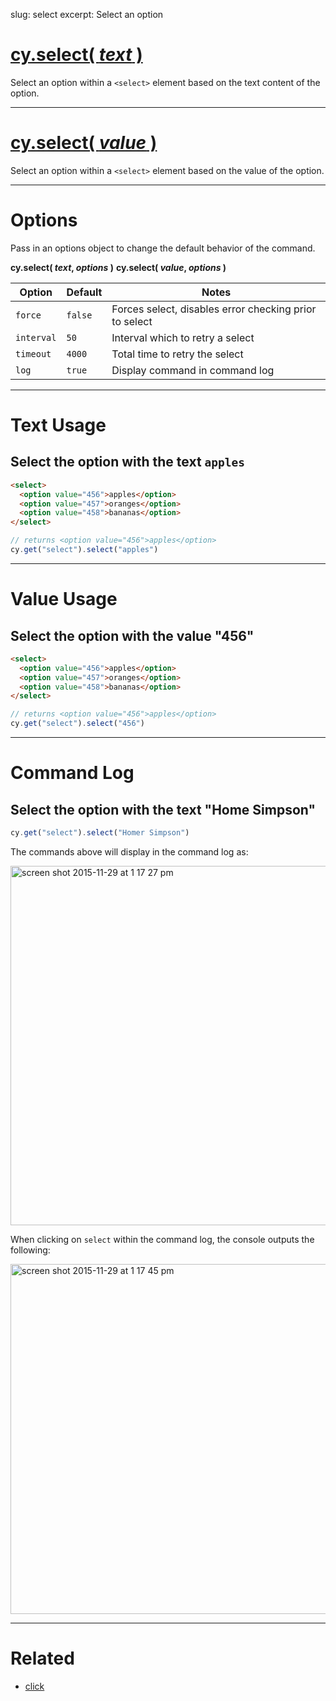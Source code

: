slug: select
excerpt: Select an option

# [cy.select( *text* )](#text-usage)

Select an option within a `<select>` element based on the text content of the option.

***

# [cy.select( *value* )](#value-usage)

Select an option within a `<select>` element based on the value of the option.

***

# Options

Pass in an options object to change the default behavior of the command.

**cy.select( *text*, *options* )**
**cy.select( *value*, *options* )**

Option | Default | Notes
--- | --- | ---
`force` | `false` | Forces select, disables error checking prior to select
`interval` | `50` | Interval which to retry a select
`timeout` | `4000` | Total time to retry the select
`log` | `true` | Display command in command log

***

# Text Usage

## Select the option with the text `apples`

```html
<select>
  <option value="456">apples</option>
  <option value="457">oranges</option>
  <option value="458">bananas</option>
</select>
```

```javascript
// returns <option value="456">apples</option>
cy.get("select").select("apples")
```

***

# Value Usage

## Select the option with the value "456"

```html
<select>
  <option value="456">apples</option>
  <option value="457">oranges</option>
  <option value="458">bananas</option>
</select>
```

```javascript
// returns <option value="456">apples</option>
cy.get("select").select("456")
```

***

# Command Log

## Select the option with the text "Home Simpson"

```javascript
cy.get("select").select("Homer Simpson")
```

The commands above will display in the command log as:

<img width="575" alt="screen shot 2015-11-29 at 1 17 27 pm" src="https://cloud.githubusercontent.com/assets/1271364/11459044/a2fd8fca-969b-11e5-8d23-3a118b82b5de.png">

When clicking on `select` within the command log, the console outputs the following:

<img width="560" alt="screen shot 2015-11-29 at 1 17 45 pm" src="https://cloud.githubusercontent.com/assets/1271364/11459045/a6b3bde2-969b-11e5-9357-272ea9684987.png">

***

# Related

- [click](https://on.cypress.io/api/click)